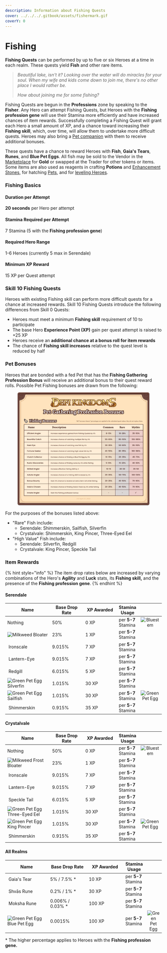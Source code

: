```yaml
---
description: Information about Fishing Quests
cover: ../../../.gitbook/assets/fishermark.gif
coverY: 0
---
```


# Fishing

**Fishing Quests** can be performed by up to five or six Heroes at a time in each realm. These quests yield **Fish** and other rare items.

> _Beautiful lake, isn't it? Looking over the water will do miracles for your soul. When my wife and kids come down to join me, there's no other place I would rather be._
>
> _How about joining me for some fishing?_

Fishing Quests are begun in the **Professions** zone by speaking to the **Fisher**. Any Hero can attempt Fishing Quests, but Heroes with the **Fishing profession gene** will use their Stamina more efficiently and have increased chances of item rewards. Successfully completing a Fishing Quest will grant each Hero a small amount of XP, and a chance toward increasing their **Fishing skill**, which, over time, will allow them to undertake more difficult quests. Heroes may also bring a [Pet companion](../heroes/pets.md) with them to receive additional bonuses.

These quests have a chance to reward Heroes with **Fish**, **Gaia's Tears**, **Runes**, and **Blue Pet Eggs**. All fish may be sold to the Vendor in the [Marketplace](../marketplace.md) for **Gold** or swapped at the Trader for other tokens or items. Some items are also used as reagents in crafting **Potions** and [Enhancement Stones](../heroes/enhancement-stones.md), for hatching [Pets](../heroes/pets.md), and for [leveling Heroes](../heroes/leveling.md).

### Fishing Basics

#### Duration per Attempt

**20 seconds** per Hero per attempt

#### Stamina Required per Attempt

7 Stamina (5 with the **Fishing profession gene**)

#### Required Hero Range

1-6 Heroes (currently 5 max in Serendale)

#### Minimum XP Reward

15 XP per Quest attempt

### **Skill 10 Fishing Quests**

Heroes with existing Fishing skill can perform more difficult quests for a chance at increased rewards. Skill 10 Fishing Quests introduce the following differences from Skill 0 Quests:

* Heroes must meet a minimum **Fishing skill** requirement of 10 to participate
* The base Hero **Experience Point (XP)** gain per quest attempt is raised to +25 XP
* Heroes receive an **additional chance at a bonus roll for item rewards**
* The chance of **Fishing skill increases** relative to the quest level is reduced by half

### **Pet Bonuses**

Heroes that are bonded with a fed Pet that has the **Fishing Gathering Profession Bonus** will receive an additional bonus to their quest reward rolls. Possible Pet Fishing bonuses are drawn from the following:

<figure><img src="../../../.gitbook/assets/Pet Profession Bonuses - Fishing.png" alt=""><figcaption></figcaption></figure>

For the purposes of the bonuses listed above:

* "Rare" Fish include:
  * Serendale: Shimmerskin, Sailfish, Silverfin
  * Crystalvale: Shimmerskin, King Pincer, Three-Eyed Eel
* "High Value" Fish include:
  * Serendale: Silverfin, Redgill
  * Crystalvale: King Pincer, Speckle Tail

### **Item Rewards**

{% hint style="info" %}
The item drop rates below are increased by varying combinations of the Hero's **Agility** and **Luck** stats, its **Fishing skill,** and the presence of the **Fishing profession gene**.
{% endhint %}

#### Serendale

<table><thead><tr><th width="233.69851729818782">Name</th><th width="184">Base Drop Rate</th><th width="170">XP Awarded</th><th>Stamina Usage</th><th data-hidden align="center"></th></tr></thead><tbody><tr><td>Nothing</td><td>50%</td><td>0 XP</td><td>per <strong>5-7</strong> Stamina</td><td align="center"><img src="https://defi-kingdoms.b-cdn.net/art-assets/items/bluestem.png" alt="Bluestem"></td></tr><tr><td><img src="https://defi-kingdoms.b-cdn.net/art-assets/items/bloater.png" alt="Milkweed"> Bloater</td><td>23%</td><td>1 XP</td><td>per <strong>5-7</strong> Stamina</td><td align="center"></td></tr><tr><td><img src="https://defi-kingdoms.b-cdn.net/art-assets/items/ironscale.png" alt="" data-size="original"> Ironscale</td><td>9.015%</td><td>7 XP</td><td>per <strong>5-7</strong> Stamina</td><td align="center"></td></tr><tr><td><img src="https://defi-kingdoms.b-cdn.net/art-assets/items/lanterneye.png" alt="" data-size="original"> Lantern-Eye</td><td>9.015%</td><td>7 XP</td><td>per <strong>5-7</strong> Stamina</td><td align="center"></td></tr><tr><td><img src="https://defi-kingdoms.b-cdn.net/art-assets/items/redgill.png" alt="" data-size="original"> Redgill</td><td>6.015%</td><td>5 XP</td><td>per <strong>5-7</strong> Stamina</td><td align="center"></td></tr><tr><td><img src="https://defi-kingdoms.b-cdn.net/art-assets/items/silverfin.png" alt="Green Pet Egg"> Silverfin</td><td>1.015%</td><td>30 XP</td><td>per <strong>5-7</strong> Stamina</td><td align="center"></td></tr><tr><td><img src="https://defi-kingdoms.b-cdn.net/art-assets/items/sailfish.png" alt="Green Pet Egg" data-size="original"> Sailfish</td><td>1.015%</td><td>30 XP</td><td>per <strong>5-7</strong> Stamina</td><td align="center"><img src="https://defi-kingdoms.b-cdn.net/art-assets/items/pet-egg-green.png" alt="Green Pet Egg"></td></tr><tr><td><img src="https://defi-kingdoms.b-cdn.net/art-assets/items/shimmerskin.png" alt=""> Shimmerskin</td><td>0.915%</td><td>35 XP</td><td>per <strong>5-7</strong> Stamina</td><td align="center"></td></tr></tbody></table>

#### Crystalvale

<table><thead><tr><th width="233.69851729818782">Name</th><th width="184">Base Drop Rate</th><th width="170">XP Awarded</th><th>Stamina Usage</th><th data-hidden align="center"></th></tr></thead><tbody><tr><td>Nothing</td><td>50%</td><td>0 XP</td><td>per <strong>5-7</strong> Stamina</td><td align="center"><img src="https://defi-kingdoms.b-cdn.net/art-assets/items/bluestem.png" alt="Bluestem"></td></tr><tr><td><img src="https://defi-kingdoms.b-cdn.net/art-assets/items/frost-bloater.png" alt="Milkweed"> Frost Bloater</td><td>23%</td><td>1 XP</td><td>per <strong>5-7</strong> Stamina</td><td align="center"></td></tr><tr><td><img src="https://defi-kingdoms.b-cdn.net/art-assets/items/ironscale.png" alt="" data-size="original"> Ironscale</td><td>9.015%</td><td>7 XP</td><td>per <strong>5-7</strong> Stamina</td><td align="center"></td></tr><tr><td><img src="https://defi-kingdoms.b-cdn.net/art-assets/items/lanterneye.png" alt="" data-size="original"> Lantern-Eye</td><td>9.015%</td><td>7 XP</td><td>per <strong>5-7</strong> Stamina</td><td align="center"></td></tr><tr><td><img src="https://defi-kingdoms.b-cdn.net/art-assets/items/speckle-tail.png" alt="" data-size="original"> Speckle Tail</td><td>6.015%</td><td>5 XP</td><td>per <strong>5-7</strong> Stamina</td><td align="center"></td></tr><tr><td><img src="https://defi-kingdoms.b-cdn.net/art-assets/items/threeEyedEel.png" alt="Green Pet Egg"> Three-Eyed Eel</td><td>1.015%</td><td>30 XP</td><td>per <strong>5-7</strong> Stamina</td><td align="center"></td></tr><tr><td><img src="https://defi-kingdoms.b-cdn.net/art-assets/items/king-pincer.png" alt="Green Pet Egg" data-size="original"> King Pincer</td><td>1.015%</td><td>30 XP</td><td>per <strong>5-7</strong> Stamina</td><td align="center"><img src="https://defi-kingdoms.b-cdn.net/art-assets/items/pet-egg-green.png" alt="Green Pet Egg"></td></tr><tr><td><img src="https://defi-kingdoms.b-cdn.net/art-assets/items/shimmerskin.png" alt=""> Shimmerskin</td><td>0.915%</td><td>35 XP</td><td>per <strong>5-7</strong> Stamina</td><td align="center"></td></tr></tbody></table>

#### All Realms

<table><thead><tr><th width="233.69851729818782">Name</th><th width="184">Base Drop Rate</th><th width="170">XP Awarded</th><th>Stamina Usage</th><th data-hidden align="center"></th></tr></thead><tbody><tr><td><img src="https://defi-kingdoms.b-cdn.net/art-assets/items/gaias-tear.png" alt="" data-size="original"> Gaia's Tear</td><td>5% / 7.5% *</td><td>10 XP</td><td>per <strong>5-7</strong> Stamina</td><td align="center"></td></tr><tr><td><img src="https://defi-kingdoms.b-cdn.net/art-assets/items/shvas-rune.gif" alt=""> Shvās Rune</td><td>0.2% / 1% *</td><td>30 XP</td><td>per <strong>5-7</strong> Stamina</td><td align="center"></td></tr><tr><td><img src="https://defi-kingdoms.b-cdn.net/art-assets/items/moksha-rune.gif" alt=""> Moksha Rune</td><td>0.006% / 0.03% *</td><td>100 XP</td><td>per <strong>5-7</strong> Stamina</td><td align="center"></td></tr><tr><td><img src="https://defi-kingdoms.b-cdn.net/art-assets/items/pet-egg-blue.png" alt="Green Pet Egg"> Blue Pet Egg</td><td>0.0015%</td><td>100 XP</td><td>per <strong>5-7</strong> Stamina</td><td align="center"><img src="https://defi-kingdoms.b-cdn.net/art-assets/items/pet-egg-green.png" alt="Green Pet Egg"></td></tr></tbody></table>

\* The higher percentage applies to Heroes with the **Fishing profession gene.**
